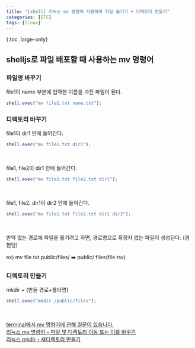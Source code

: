 ```yaml
---
title: "[shell] 리눅스 mv 명령어 사용하여 파일 옮기기 + 디렉토리 만들기"
categories: [ETC]
tags: [linux]
---
```


{:toc .large-only}

## shelljs로 파일 배포할 때 사용하는 mv 명령어

### 파일명 바꾸기

file1이 name 부분에 입력한 이름을 가진 파일이 된다.

```js
shell.exec("mv file1.txt name.txt");
```

### 디렉토리 바꾸기

file1이 dir1 안에 들어간다.

```js
shell.exec("mv file1.txt dir1");
```

<br/>

file1, file2이 dir1 안에 들어간다.

```js
shell.exec("mv file1.txt file2.txt dir1");
```

<br/>

file1, file2, dir1이 dir2 안에 들어간다.

```js
shell.exec("mv file1.txt file2.txt dir1 dir2");
```

<br/>

만약 없는 경로에 파일을 옮기려고 하면, 경로명으로 확장자 없는 파일이 생성된다. (경험담)

ex) mv file.txt public/files/ ➡️ public/ files(file.tsx)

### 디렉토리 만들기

mkdir + (만들 경로+폴더명)

```js
shell.exec("mkdir /public/files");
```

<br/>

[terminal에서 mv 명령어에 관해 질문이 있습니다.](https://forum.ubuntu-kr.org/viewtopic.php?t=26301)<br/>
[리눅스 mv 명령어 – 파일 및 디렉토리 이동 또는 이름 바꾸기](https://jootc.com/p/202106033724)<br/>
[리눅스 mkdir - 새디렉토리 만들기](https://webdir.tistory.com/141)
